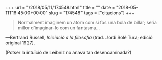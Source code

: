 +++
url = "/2018/05/11/174548.html"
title = ""
date = "2018-05-11T16:45:00+00:00"
slug = "174548"
tags = ["citacions"]
+++

> Normalment imaginem un àtom com si fos una bola de billar; seria millor d’imaginar-lo com un fantasma…

—Bertrand Russell, *Iniciació a la filosofia* (trad. Jordi Solé Tura; edició original 1927).

(Potser la intuïció de Leibniz no anava tan desencaminada?)

